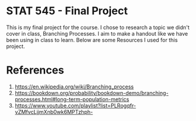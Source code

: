 # STAT 545 - Final Project

This is my final project for the course. I chose to research a topic we didn't
cover in class, Branching Processes. I aim to make a handout like we have been 
using in class to learn. Below are some Resources I used for this project.

# References
1. https://en.wikipedia.org/wiki/Branching_process
2. https://bookdown.org/probability/bookdown-demo/branching-processes.html#long-term-population-metrics
3. https://www.youtube.com/playlist?list=PLRogqfr-vZMfvcLjjmXnb0wk6MPTzhph-


